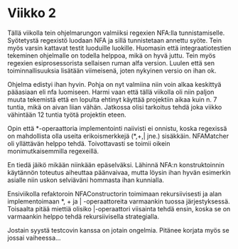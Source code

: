 
# Viikko 2

Tällä viikolla tein ohjelmarungon valmiiksi regexien NFA:lla tunnistamiselle. Syötetystä regexistö luodaan NFA ja sillä tunnistetaan annettu syöte. Tein myös varsin kattavat testit luoduille luokille. Huomasin että integraatiotestien tekeminen ohjelmalle on todella helppoa, mikä on hyvä juttu. Tein myös regexien esiprosessorista sellaisen ruman alfa version. Luulen että sen toiminnallisuuksia lisätään viimeisenä, joten nykyinen versio on ihan ok. 
 
Ohjelma edistyi ihan hyvin. Pohja on nyt valmiina niin voin alkaa keskittyä pääasiaan eli nfa luomiseen. Harmi vaan että tällä viikolla oli niin paljon muuta tekemistä että en lopulta ehtinyt käyttää projektiin aikaa kuin n. 7 tuntia, mikä on aivan liian vähän. Jatkossa olisi tarkoitus tehdä joka viikko vähintään 12 tuntia työtä projektin eteen.

Opin että \*-operaattoria implementointi naiivisti ei onnistu, koska regexissä on mahdollista olla useita erikoismerkkejä (\*,+,| jne.) sisäkkäin. NFAMatcher oli yllättävän helppo tehdä. Toivottavasti se toimii oikein monimutkaisemmilla regexeillä.

En tiedä jäikö mikään niinkään epäselväksi. Lähinnä NFA:n konstruktoinnin käytännön toteutus aiheuttaa päänvaivaa, mutta löysin ihan hyvän esimerkin asialle niin uskon selviäväni hommasta ihan kunnialla.

Ensiviikolla refaktoroin NFAConstructorin toimimaan rekursiivisesti ja alan implementoimaan \*, + ja | -operaattoreita varmaankin tuossa järjestyksessä. Toisaalta pitää miettiä olisiko |-operaattori viisainta tehdä ensin, koska se on varmaankin helppo tehdä rekursiivisella strategialla.

Jostain syystä testcovin kanssa on jotain ongelmia. Pitänee korjata myös se jossai vaiheessa...
